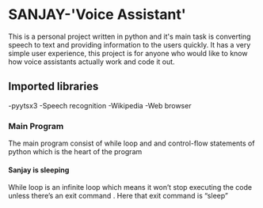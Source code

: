 # SANJAY-'Voice Assistant'
This is a personal project written in python and it's main task is converting speech to text and providing information to the users quickly. 
It has a very simple user experience, this project is for anyone who would like to know how voice assistants actually work and code it out.

## Imported libraries
-pyytsx3
-Speech recognition 
-Wikipedia
-Web browser

### Main Program
The main program consist of while loop and and control-flow statements of python which is the heart of the program

#### Sanjay is sleeping
While loop is an infinite loop which means it won’t stop executing the code unless there’s an exit command . Here that exit command is “sleep”
